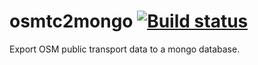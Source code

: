 # osmtc2mongo [![Build status](https://travis-ci.org/CanalTP/osmtc2mongo.svg?branch=master)](https://travis-ci.org/CanalTP/osmtc2mongo)

Export OSM public transport data to a mongo database.

